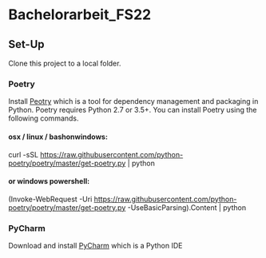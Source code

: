 # Bachelorarbeit_FS22
 
## Set-Up
Clone this project to a local folder.

### Poetry
Install [Peotry](https://python-poetry.org/docs/) which is a tool for dependency management and packaging in Python. Poetry requires Python 2.7 or 3.5+. You can install Poetry using the following commands.

#### osx / linux / bashonwindows:
curl -sSL https://raw.githubusercontent.com/python-poetry/poetry/master/get-poetry.py | python

#### or windows powershell:
(Invoke-WebRequest -Uri https://raw.githubusercontent.com/python-poetry/poetry/master/get-poetry.py -UseBasicParsing).Content | python

### PyCharm
Download and install [PyCharm](https://www.jetbrains.com/de-de/pycharm/) which is a Python IDE
